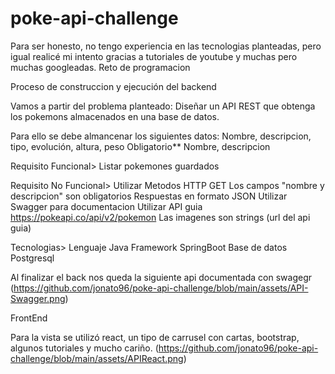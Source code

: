 # poke-api-challenge

Para ser honesto, no tengo experiencia en las tecnologias planteadas, pero igual realicé mi intento gracias a tutoriales de youtube y muchas pero muchas googleadas.
Reto de programacion

Proceso de construccion y ejecución del backend

Vamos a partir del problema planteado:
Diseñar un API REST que obtenga los pokemons almacenados en una base de datos.

Para ello se debe almancenar los siguientes datos:
	Nombre, descripcion, tipo, evolución, altura, peso
	Obligatorio** Nombre, descripcion
	
Requisito Funcional>
	Listar pokemones guardados
  
Requisito No Funcional>	
	Utilizar Metodos HTTP GET
	Los campos "nombre y descripcion" son obligatorios
	Respuestas en formato JSON
	Utilizar Swagger para documentacion
	Utilizar API guia https://pokeapi.co/api/v2/pokemon
	Las imagenes son strings (url del api guia)
	
Tecnologias>
	Lenguaje Java Framework SpringBoot
	Base de datos Postgresql
  
 Al finalizar el back nos queda la siguiente api documentada con swagegr
 (https://github.com/jonato96/poke-api-challenge/blob/main/assets/API-Swagger.png)
 
 FrontEnd
 
 Para la vista se utilizó react, un tipo de carrusel con cartas, bootstrap, algunos tutoriales y mucho cariño.
 (https://github.com/jonato96/poke-api-challenge/blob/main/assets/APIReact.png)

